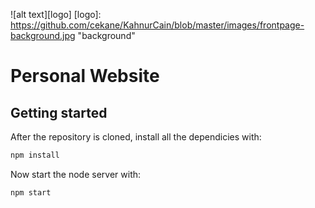 ![alt text][logo]
[logo]: https://github.com/cekane/KahnurCain/blob/master/images/frontpage-background.jpg "background"
# Personal Website

## Getting started
After the repository is cloned, install all the dependicies with: 
```sh
npm install
```
Now start the node server with:
```sh
npm start
```




